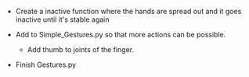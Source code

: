 - Create a inactive function where the hands are spread out and it goes inactive until it's stable again

- Add to Simple_Gestures.py so that more actions can be possible.

  - Add thumb to joints of the finger.

- Finish Gestures.py
